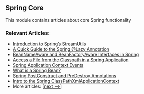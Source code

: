 ## Spring Core

This module contains articles about core Spring functionality

### Relevant Articles:

- [Introduction to Spring’s StreamUtils](https://www.baeldung.com/spring-stream-utils)
- [A Quick Guide to the Spring @Lazy Annotation](https://www.baeldung.com/spring-lazy-annotation)
- [BeanNameAware and BeanFactoryAware Interfaces in Spring](https://www.baeldung.com/spring-bean-name-factory-aware)
- [Access a File from the Classpath in a Spring Application](https://www.baeldung.com/spring-classpath-file-access)
- [Spring Application Context Events](https://www.baeldung.com/spring-context-events)
- [What is a Spring Bean?](https://www.baeldung.com/spring-bean)
- [Spring PostConstruct and PreDestroy Annotations](https://www.baeldung.com/spring-postconstruct-predestroy)
- [Intro to the Spring ClassPathXmlApplicationContext](http://www.baeldung.com/spring-classpathxmlapplicationcontext)
- More articles: [[next -->]](/spring-core-2)

